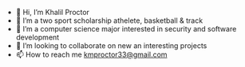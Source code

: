 - 👋 Hi, I’m Khalil Proctor
- 👀 I’m a two sport scholarship athelete, basketball & track
- 🌱 I’m a computer science major interested in security and software development
- 💞️ I’m looking to collaborate on new an interesting projects
- 📫 How to reach me kmproctor33@gmail.com

<!---
kilo508/kilo508 is a ✨ special ✨ repository because its `README.md` (this file) appears on your GitHub profile.
You can click the Preview link to take a look at your changes.
--->
